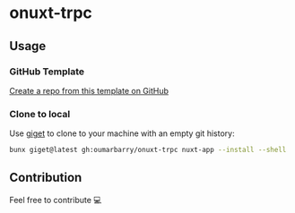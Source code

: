 # onuxt-trpc

## Usage

### GitHub Template

[Create a repo from this template on GitHub](https://github.com/oumarbarry/onuxt-trpc/generate)

### Clone to local

Use [giget](https://github.com/unjs/giget) to clone to your machine with an empty git history:

```bash
bunx giget@latest gh:oumarbarry/onuxt-trpc nuxt-app --install --shell
```

## Contribution

Feel free to contribute 💻
